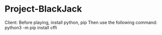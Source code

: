 # Project-BlackJack

Client:
Before playing, install python, pip
Then use the following command:
python3 -m pip install cffi

